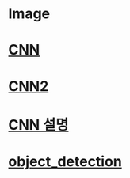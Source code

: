 # Image 
# [CNN](https://colab.research.google.com/github/songmoo/DataAnalysis/blob/master/image/image3.ipynb)
# [CNN2](https://colab.research.google.com/github/songmoo/DataAnalysis/blob/master/image/CNN.ipynb)
# [CNN 설명](http://taewan.kim/post/cnn/)
# [object_detection](https://colab.research.google.com/github/songmoo/DataAnalysis/blob/master/image/image2.ipynb)

